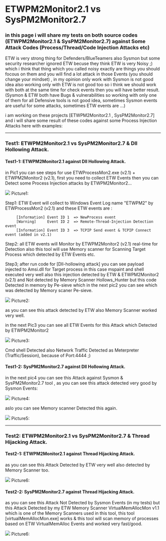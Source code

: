 # ETWPM2Monitor2.1 vs SysPM2Monitor2.7
### in this page i will share my tests on both source codes (ETWPM2Monitor2.1 & SysPM2Monitor2.7) against Some Attack Codes (Process/Thread/Code Injection Attacks etc)

ETW is very strong thing for Defenders/BlueTeamers also Sysmon but some security researcher ignored ETW becuse they think ETW is very Noisy ;) which i think that thing 
which you called noisy exactly are things you should focous on them and you will find a lot attack in those Events (you should change your mindset) , in my opinion only work with Sysmon is not good idea also working only with ETW is not good too so i think we should work with both at the same time for check events then you will have better result. (Sysmon & ETW both have Bugs & vulnerabilities so working with only one of them for all Defensive tools is not good idea, sometimes Sysmon events are useful for some attacks, sometimes ETW events are ...)   

i am working on these projects [ETWPM2Monitor2.1 , SysPM2Monitor2.7] and i will share some result of these codes against some Process Injection Attacks here with examples:  

--------------------------------------------------------------------
### Test1: ETWPM2Monitor2.1 vs SysPM2Monitor2.7 & Dll Hollowing Attack.

#### Test1-1: ETWPM2Monitor2.1 against Dll Hollowing Attack.
in Pic1 you can see steps for use ETWProcessMon2.exe (v2.1) + ETWPM2Monitor2 (v2.1), first you need to collect ETW Events then you can Detect some Process Injection attacks by ETWPM2Monitor2...

   ![](https://github.com/DamonMohammadbagher/ETWProcessMon2/blob/main/ETWPM2Monitor2.1_vs_SysPM2Monitor2.7/Pictures/1.png)
       Picture1:
       
Step1: ETW Event will collect to Windows Event Log name "ETWPM2" by ETWProcessMon2 (v2.1) and these ETW events are :
         
         [Information] Event ID 1  => NewProcess event 
         [Warning]     Event ID 2  => Remote-Thread-Injection Detection event 
         [Information] Event ID 3  => TCPIP Send event & TCPIP Connect event (added in v2.1)
         
Step2: all ETW events will Monitor by ETWPM2Monitor2 (v2.1) real-time for Detection also this tool will use Memory scanner for Scanning Target Process which detected by ETW Events etc.

Step3; after run code for [Dll-hollowing attack] you can see payload injected to Amsi.dll for Target process in this case mspaint and shell executed very well also this injection detected by ETW & ETWPM2Monitor2 (v2.1) and Not detected by Memory Scanner Hollows_Hunter but this code Detected in memory by Pe-sieve which in the next pic2 you can see which was detected by Memory scaner Pe-sieve.

   ![](https://github.com/DamonMohammadbagher/ETWProcessMon2/blob/main/ETWPM2Monitor2.1_vs_SysPM2Monitor2.7/Pictures/1-1.png)
    Picture2:
    
as you can see this attack detected by ETW also Memory Scanner worked very well.

in the next Pic3 you can see all ETW Events for this Attack which Detected by ETWPM2Monitor2 

   ![](https://github.com/DamonMohammadbagher/ETWProcessMon2/blob/main/ETWPM2Monitor2.1_vs_SysPM2Monitor2.7/Pictures/1-0.png)
    Picture3:

Cmd shell Detected also Network Traffic Detected as Meterpreter (Traffic/Session), because of Port:4444 ;)    

#### Test1-2: SysPM2Monitor2.7 against Dll Hollowing Attack.

in the next pic4 you can see this Attack against Sysmon & SysPM2Monitor2.7 tool , as you can see this attack detected very good by Sysmon Events:

 ![](https://github.com/DamonMohammadbagher/ETWProcessMon2/blob/main/ETWPM2Monitor2.1_vs_SysPM2Monitor2.7/Pictures/2-1.png)
    Picture4:

aslo you can see Memory scanner Detected this again.

   ![](https://github.com/DamonMohammadbagher/ETWProcessMon2/blob/main/ETWPM2Monitor2.1_vs_SysPM2Monitor2.7/Pictures/2.png)
    Picture5:
    
--------------------------------------------------------------------------------------
### Test2: ETWPM2Monitor2.1 vs SysPM2Monitor2.7 & Thread Hijacking Attack.

#### Test2-1: ETWPM2Monitor2.1 against Thread Hijacking Attack.

as you can see this Attack Detected by ETW very well also detected by Memory Scanner too. 

  ![](https://github.com/DamonMohammadbagher/ETWProcessMon2/blob/main/ETWPM2Monitor2.1_vs_SysPM2Monitor2.7/Pictures/3.png)
    Picture6:

#### Test2-2: SysPM2Monitor2.7 against Thread Hijacking Attack.

as you can see this Attack Not Detected by Sysmon Events (in my tests) but this Attack Detected by my ETW Memory Scanner VirtualMemAllocMon v1.1 which is one of the Memory Scanners used in this tool, this tool [virtualMemAllocMon.exe] works & this tool will scan memory of processes based on ETW VirtualMemAlloc Events and worked very fast/good.

  ![](https://github.com/DamonMohammadbagher/ETWProcessMon2/blob/main/ETWPM2Monitor2.1_vs_SysPM2Monitor2.7/Pictures/3-1.png)
    Picture6:


